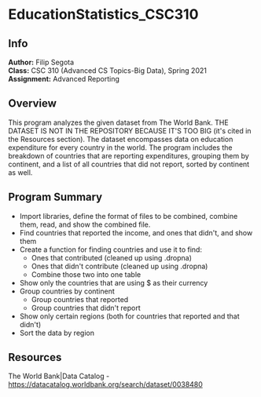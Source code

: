 # EducationStatistics_CSC310
## Info
**Author:**
Filip Segota  
**Class:**
CSC 310 (Advanced CS Topics-Big Data), Spring 2021  
**Assignment:**
Advanced Reporting

## Overview
This program analyzes the given dataset from The World Bank. THE DATASET IS NOT IN THE REPOSITORY BECAUSE IT'S TOO BIG (it's cited in the Resources section). The dataset encompasses data on education expenditure for every country in the world. The program includes the breakdown of countries that are reporting expenditures, grouping them by continent, and a list of all countries that did not report, sorted by continent as well. 

## Program Summary
  - Import libraries, define the format of files to be combined, combine them, read, and show the combined file.
  - Find countries that reported the income, and ones that didn't, and show them
  - Create a function for finding countries and use it to find:
    - Ones that contributed (cleaned up using .dropna)
    - Ones that didn't contribute (cleaned up using .dropna)
    - Combine those two into one table
  - Show only the countries that are using $ as their currency
  - Group countries by continent
    - Group countries that reported
    - Group countries that didn't report
  - Show only certain regions (both for countries that reported and that didn't)
  - Sort the data by region

## Resources
The World Bank|Data Catalog - https://datacatalog.worldbank.org/search/dataset/0038480

